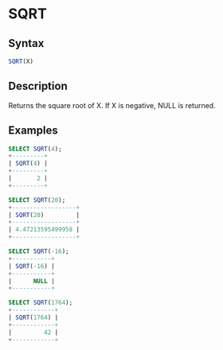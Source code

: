 # SQRT

## Syntax

```sql
SQRT(X)
```

## Description

Returns the square root of X. If X is negative, NULL is returned.

## Examples

```sql
SELECT SQRT(4);
+---------+
| SQRT(4) |
+---------+
|       2 |
+---------+

SELECT SQRT(20);
+------------------+
| SQRT(20)         |
+------------------+
| 4.47213595499958 |
+------------------+

SELECT SQRT(-16);
+-----------+
| SQRT(-16) |
+-----------+
|      NULL |
+-----------+

SELECT SQRT(1764);
+------------+
| SQRT(1764) |
+------------+
|         42 |
+------------+
```